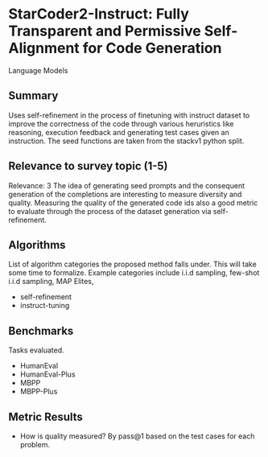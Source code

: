 # StarCoder2-Instruct: Fully Transparent and Permissive Self-Alignment for Code Generation

Language Models
## Summary

Uses self-refinement in the process of finetuning with instruct dataset to improve the correctness of the code through various heruristics like reasoning, execution feedback and generating test cases given an instruction. The seed functions are taken from the stackv1 python split.

## Relevance to survey topic (1-5)

Relevance: 3
The idea of generating seed prompts and the consequent generation of the completions are interesting to measure diversity and quality. Measuring the quality of the generated code ids also a good metric to evaluate through the process of the dataset generation via self-refinement. 

## Algorithms

List of algorithm categories the proposed method falls under. This will take some time to formalize. Example categories include i.i.d sampling, few-shot i.i.d sampling, MAP Elites, 

- self-refinement
- instruct-tuning

## Benchmarks

Tasks evaluated.

- HumanEval
- HumanEval-Plus
- MBPP
- MBPP-Plus

## Metric Results

- How is quality measured?
By pass@1 based on the test cases for each problem.
